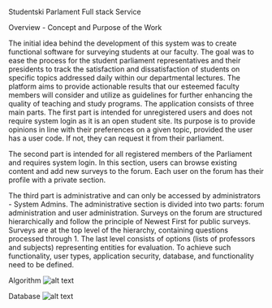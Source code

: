 Studentski Parlament Full stack Service

Overview - Concept and Purpose of the Work

The initial idea behind the development of this system was to create functional software for surveying students at our faculty. The goal was to ease the process for the student parliament representatives and their presidents to track the satisfaction and dissatisfaction of students on specific topics addressed daily within our departmental lectures. The platform aims to provide actionable results that our esteemed faculty members will consider and utilize as guidelines for further enhancing the quality of teaching and study programs. The application consists of three main parts. The first part is intended for unregistered users and does not require system login as it is an open student site. Its purpose is to provide opinions in line with their preferences on a given topic, provided the user has a user code. If not, they can request it from their parliament.

The second part is intended for all registered members of the Parliament and requires system login. In this section, users can browse existing content and add new surveys to the forum. Each user on the forum has their profile with a private section.

The third part is administrative and can only be accessed by administrators - System Admins. The administrative section is divided into two parts: forum administration and user administration. Surveys on the forum are structured hierarchically and follow the principle of Newest First for public surveys. Surveys are at the top level of the hierarchy, containing questions processed through 1. The last level consists of options (lists of professors and subjects) representing entities for evaluation. To achieve such functionality, user types, application security, database, and functionality need to be defined.

Algorithm
![alt text](image.png)

Database
![alt text](Screenshot_1.png)